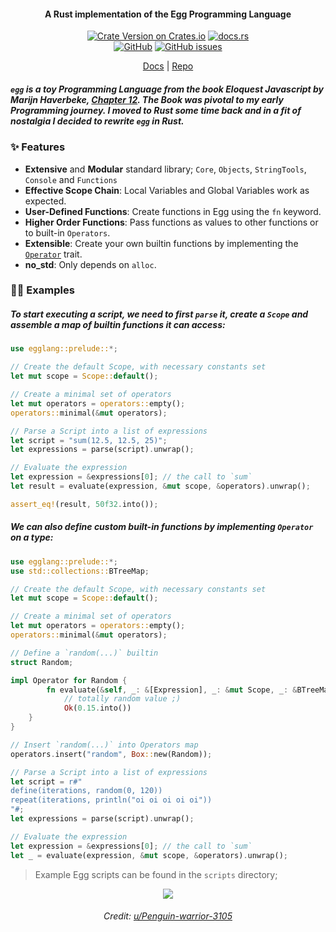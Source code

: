 <h4 align=center>A Rust implementation of the Egg Programming Language</h4>
<p align=center>
  <a href="https://crates.io/crates/egglang"><img alt="Crate Version on Crates.io" src="https://img.shields.io/crates/v/egglang?style=flat-square"></a>
  <a href="https://docs.rs/egglang"><img alt="docs.rs" src="https://img.shields.io/docsrs/egglang?style=flat-square"></a>
  <br/>
  <a href="https://github.com/sokorototo/vach/blob/main/LICENSE"><img alt="GitHub" src="https://img.shields.io/github/license/sokorototo/egglang?style=flat-square"></a>
  <a href="https://github.com/sokorototo/egglang/issues"><img alt="GitHub issues" src="https://img.shields.io/github/issues-raw/sokorototo/egglang?style=flat-square"></a>
</p>
<p align=center>
 <a href="https://docs.rs/egglang">Docs</a> | <a href="https://github.com/sokorototo/egglang">Repo</a>
</p>


##### `egg` is a toy Programming Language from the book Eloquest Javascript by Marijn Haverbeke, [Chapter 12](https://eloquentjavascript.net/12_language.html). The Book was pivotal to my early Programming journey. I moved to Rust some time back and in a fit of nostalgia I decided to rewrite `egg` in Rust.



### ✨ Features

- **Extensive** and **Modular** standard library; `Core`, `Objects`, `StringTools`, `Console` and `Functions`
- **Effective Scope Chain**: Local Variables and Global Variables work as expected.
- **User-Defined Functions**: Create functions in Egg using the `fn` keyword.
- **Higher Order Functions**: Pass functions as values to other functions or to built-in `Operators`.
- **Extensible**: Create your own builtin functions by implementing the [`Operator`](https://docs.rs/egglang/latest/egglang/operators/trait.Operator.html) trait.
- **no_std**: Only depends on `alloc`.



### 🏋️‍♂️ Examples

##### To start executing a script, we need to first `parse` it, create a `Scope` and assemble a map of builtin functions it can access:

```rust
use egglang::prelude::*;

// Create the default Scope, with necessary constants set
let mut scope = Scope::default();

// Create a minimal set of operators
let mut operators = operators::empty();
operators::minimal(&mut operators);

// Parse a Script into a list of expressions
let script = "sum(12.5, 12.5, 25)";
let expressions = parse(script).unwrap();

// Evaluate the expression
let expression = &expressions[0]; // the call to `sum`
let result = evaluate(expression, &mut scope, &operators).unwrap();

assert_eq!(result, 50f32.into());
```

##### We can also define custom built-in functions by implementing `Operator` on a type:

```rust
use egglang::prelude::*;
use std::collections::BTreeMap;

// Create the default Scope, with necessary constants set
let mut scope = Scope::default();

// Create a minimal set of operators
let mut operators = operators::empty();
operators::minimal(&mut operators);

// Define a `random(...)` builtin
struct Random;

impl Operator for Random {
    	fn evaluate(&self, _: &[Expression], _: &mut Scope, _: &BTreeMap<&str, Box<dyn Operator>>) -> EggResult<Value> {
    		// totally random value ;)
    		Ok(0.15.into())
    }
}

// Insert `random(...)` into Operators map
operators.insert("random", Box::new(Random));

// Parse a Script into a list of expressions
let script = r#"
define(iterations, random(0, 120))
repeat(iterations, println("oi oi oi oi oi"))
"#;
let expressions = parse(script).unwrap();

// Evaluate the expression
let expression = &expressions[0]; // the call to `sum`
let _ = evaluate(expression, &mut scope, &operators).unwrap();
```

> Example Egg scripts can be found in the `scripts` directory;

<p style="text-align: center">
	<img src="https://i.redd.it/hlgxxtijupyc1.jpeg">
	<h6 style="text-align: center">Credit: <a href="https://new.reddit.com/r/Art/comments/1cl84vd/%E9%99%85_j%C3%AC_the_frontier_upenguinwarrior3105_chalk_on/">u/Penguin-warrior-3105</a></h6>
</p>
